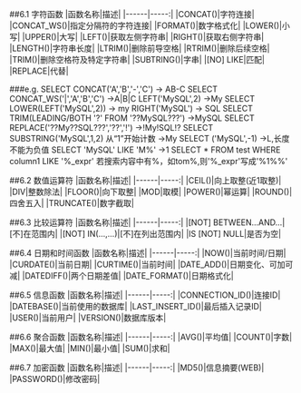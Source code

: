##6.1 字符函数
|函数名称|描述|
|------|-----:|
|CONCAT()|字符连接|
|CONCAT_WS()|指定分隔符的字符连接|
|FORMAT()|数字格式化|
|LOWER()|小写|
|UPPER()|大写|
|LEFT()|获取左侧字符串|
|RIGHT()|获取右侧字符串|
|LENGTH()|字符串长度|
|LTRIM()|删除前导空格|
|RTRIM()|删除后续空格|
|TRIM()|删除空格符及特定字符串|
|SUBTRING()|字串|
|[NO] LIKE|匹配|
|REPLACE|代替|

###e.g.
SELECT CONCAT('A','B','-','C') -> AB-C
SELECT CONCAT_WS('|','A','B','C') ->A|B|C
LEFT('MySQL',2) ->My
SELECT LOWER(LEFT('MySQL',2)) -> my
RIGHT('MySQL') -> SQL
SELECT TRIM(LEADING/BOTH '?' FROM '??MySQL???') ->MySQL
SELECT REPLACE('??My??SQL???','??','!') ->!My!SQL!?
SELECT SUBSTRING('MySQL',1,2) 从“1”开始计数 ->My
SELECT ('MySQL',-1) ->L,长度不能为负值
SELECT 'MySQL' LIKE 'M%' ->1
SELECT * FROM test WHERE column1 LIKE '%_expr'
若搜索内容中有%，如tom%,则'%_expr'写成'%1%%'

##6.2 数值运算符
|函数名称|描述|
|------|-----:|
|CEIL()|向上取整(近1取整)|
|DIV|整数除法|
|FLOOR()|向下取整|
|MOD|取模|
|POWER()|幂运算|
|ROUND()|四舍五入|
|TRUNCATE()|数字截取|


##6.3 比较运算符
|函数名称|描述|
|------|-----:|
|[NOT] BETWEEN...AND...|[不]在范围内|
|[NOT] IN(...,...)|[不]在列出范围内|
|IS [NOT] NULL|是否为空|

##6.4 日期和时间函数
|函数名称|描述|
|------|-----:|
|NOW()|当前时间/日期|
|CURDATE()|当前日期|
|CURTIME()|当前时间|
|DATE_ADD()|日期变化、可加可减|
|DATEDIFF()|两个日期差值|
|DATE_FORMAT()|日期格式化|

##6.5 信息函数
|函数名称|描述|
|------|-----:|
|CONNECTION_ID()|连接ID|
|DATEBASE()|当前使用的数据库|
|LAST_INSERT_ID()|最后插入记录ID|
|USER()|当前用户|
|VERSION()|数据库版本|

##6.6 聚合函数
|函数名称|描述|
|------|-----:|
|AVG()|平均值|
|COUNT()|字数|
|MAX()|最大值|
|MIN()|最小值|
|SUM()|求和|

##6.7 加密函数
|函数名称|描述|
|------|-----:|
|MD5()|信息摘要(WEB)|
|PASSWORD()|修改密码|
